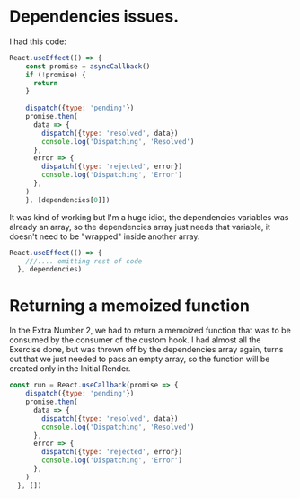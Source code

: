 # Dependencies issues.

I had this code: 

```js
React.useEffect(() => {
	const promise = asyncCallback()
	if (!promise) {
	  return
	}
	
	dispatch({type: 'pending'})
	promise.then(
	  data => {
		dispatch({type: 'resolved', data})
		console.log('Dispatching', 'Resolved')
	  },
	  error => {
		dispatch({type: 'rejected', error})
		console.log('Dispatching', 'Error')
	  },
	)
	}, [dependencies[0]])
  ```
It was kind of working but I'm a huge idiot, the dependencies variables was already an array, so the dependencies array just needs that variable, it doesn't need to be "wrapped" inside another array.

```js
React.useEffect(() => {
    ///.... omitting rest of code
  }, dependencies)
  ```

# Returning a memoized function 

In the Extra Number 2, we had to return a memoized function that was to be consumed by the consumer of the custom hook. I had almost all the Exercise done, but was thrown off by the dependencies array again, turns out that we just needed to pass an empty array, so the function will be created only in the Initial Render.

```js
const run = React.useCallback(promise => {
    dispatch({type: 'pending'})
    promise.then(
      data => {
        dispatch({type: 'resolved', data})
        console.log('Dispatching', 'Resolved')
      },
      error => {
        dispatch({type: 'rejected', error})
        console.log('Dispatching', 'Error')
      },
    )
  }, [])
  ```
  
